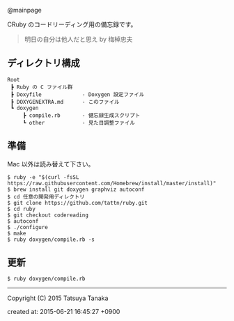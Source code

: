 @mainpage

CRuby のコードリーディング用の備忘録です。

> 明日の自分は他人だと思え by 梅棹忠夫



## ディレクトリ構成

~~~
Root
 ┣ Ruby の C ファイル群
 ┣ Doxyfile				- Doxygen 設定ファイル
 ┣ DOXYGENEXTRA.md		- このファイル
 ┗ doxygen
     ┣ compile.rb		- 健忘録生成スクリプト
     ┗ other			- 見た目調整ファイル
~~~



## 準備

Mac 以外は読み替えて下さい。

    $ ruby -e "$(curl -fsSL https://raw.githubusercontent.com/Homebrew/install/master/install)"
    $ brew install git doxygen graphviz autoconf
    $ cd 任意の開発用ディレクトリ
    $ git clone https://github.com/tattn/ruby.git
    $ cd ruby
    $ git checkout codereading
    $ autoconf
    $ ./configure
    $ make
    $ ruby doxygen/compile.rb -s



## 更新

    $ ruby doxygen/compile.rb



---

Copyright (C) 2015 Tatsuya Tanaka

created at: 2015-06-21 16:45:27 +0900

